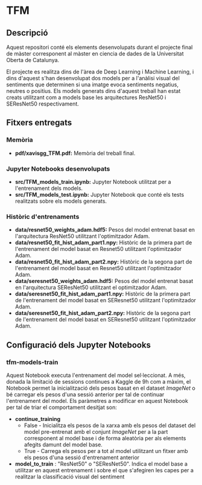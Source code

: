 # TFM

## Descripció
Aquest repositori conté els elements desenvolupats durant el projecte final de màster corresponent al màster en ciencia de dades de la Universitat Oberta de Catalunya.

El projecte es realitza dins de l'àrea de Deep Learning i Machine Learning, i dins d'aquest s'han desenvolupat dos models per a l'anàlisi visual del sentiments que determinen si una imatge evoca sentiments negatius, neutres o positius. Els models generats dins d'aquest treball han estat creats utilitzant com a models base les arquitectures ResNet50 i SEResNet50 respectivament.

## Fitxers entregats
### Memòria 
- **pdf/xavisgg_TFM.pdf:** Memòria del treball final.

### Jupyter Notebooks desenvolupats
- **src/TFM_models_train.ipynb:** Jupyter Notebook utilitzat per a l'entrenament dels models.
- **src/TFM_models_test.ipynb:** Jupyter Notebook que conté els tests realitzats sobre els models generats.

### Històric d'entrenaments
- **data/resnet50_weights_adam.hdf5:** Pesos del model entrenat basat en l'arquitectura ResNet50 utilitzant l'optimitzador Adam.
- **data/resnet50_fit_hist_adam_part1.npy:** Històric de la primera part de l'entrenament del model basat en Resnet50 utilitzant l'optimitzador Adam.
- **data/resnet50_fit_hist_adam_part2.npy:** Històric de la segona part de l'entrenament del model basat en Resnet50 utilitzant l'optimitzador Adam.
- **data/seresnet50_weights_adam.hdf5:** Pesos del model entrenat basat en l'arquitectura SEResNet50 utilitzant el optimitzador Adam.
- **data/seresnet50_fit_hist_adam_part1.npy:** Històric de la primera part de l'entrenament del model basat en SEResnet50 utilitzant l'optimitzador Adam.
- **data/seresnet50_fit_hist_adam_part2.npy:** Històric de la segona part de l'entrenament del model basat en SEResnet50 utilitzant l'optimitzador Adam.

## Configuració dels Jupyter Notebooks
### tfm-models-train
Aquest Notebook executa l'entrenament del model sel·leccionat. A més, donada la limitació de sessions continues a Kaggle de 9h com a màxim, el Notebook permet la inicialització dels pesos basat en el dataset _ImageNet_ o bé carregar els pesos d'una sessió anterior per tal de continuar l'entrenament del model. Els paràmetres a modificar en aquest Notebook per tal de triar el comportament desitjat son:

- **continue_training** 
  - False - Inicialitza els pesos de la xarxa amb els pesos del dataset del model pre-entrenat amb el conjunt _ImageNet_ per a la part corresponent al model base i de forma aleatòria per als elements afegits damunt del model base.
  - True - Carrega els pesos per a tot al model utilitzant un fitxer amb els pesos d'una sessió d'entrenament anterior
 - **model_to_train** : "ResNet50" o "SEResNet50". Indica el model base a utilitzar en aquest entrenament i sobre el que s'afegiren les capes per a realitzar la classificació visual del sentiment
  
